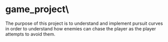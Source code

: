 # game_project\
The purpose of this project is to understand and implement pursuit curves in order to understand how enemies can chase
the player as the player attempts to avoid them.